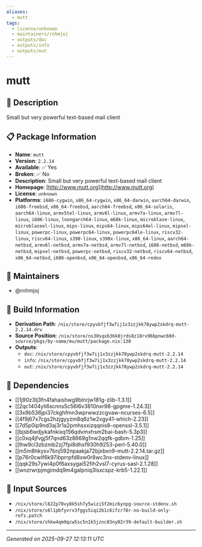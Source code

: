 ```yaml
---
aliases:
  - mutt
tags:
  - license/unknown
  - maintainers/rnhmjoj
  - outputs/doc
  - outputs/info
  - outputs/out
---
```


# mutt

## 📝 Description

Small but very powerful text-based mail client

## 📋 Package Information

- **Name**: `mutt`
- **Version**: `2.2.14`
- **Available**: ✅ Yes
- **Broken**: ✅ No
- **Description**: Small but very powerful text-based mail client
- **Homepage**: [http://www.mutt.org](http://www.mutt.org)
- **License**: `unknown`
- **Platforms**: `i686-cygwin`, `x86_64-cygwin`, `x86_64-darwin`, `aarch64-darwin`, `i686-freebsd`, `x86_64-freebsd`, `aarch64-freebsd`, `x86_64-solaris`, `aarch64-linux`, `armv5tel-linux`, `armv6l-linux`, `armv7a-linux`, `armv7l-linux`, `i686-linux`, `loongarch64-linux`, `m68k-linux`, `microblaze-linux`, `microblazeel-linux`, `mips-linux`, `mips64-linux`, `mips64el-linux`, `mipsel-linux`, `powerpc-linux`, `powerpc64-linux`, `powerpc64le-linux`, `riscv32-linux`, `riscv64-linux`, `s390-linux`, `s390x-linux`, `x86_64-linux`, `aarch64-netbsd`, `armv6l-netbsd`, `armv7a-netbsd`, `armv7l-netbsd`, `i686-netbsd`, `m68k-netbsd`, `mipsel-netbsd`, `powerpc-netbsd`, `riscv32-netbsd`, `riscv64-netbsd`, `x86_64-netbsd`, `i686-openbsd`, `x86_64-openbsd`, `x86_64-redox`
## 👥 Maintainers

- @rnhmjoj


## 🔧 Build Information

- **Derivation Path**: `/nix/store/cpyvbfjf3w7ij1x3zzjkk78ywp2skdrq-mutt-2.2.14.drv`
- **Source Position**: `/nix/store/ns30sqxb36k8jrds8z18rv96bpnwc60d-source/pkgs/by-name/mu/mutt/package.nix:130`
- **Outputs**:
  - `doc`:  `/nix/store/cpyvbfjf3w7ij1x3zzjkk78ywp2skdrq-mutt-2.2.14`
  - `info`:  `/nix/store/cpyvbfjf3w7ij1x3zzjkk78ywp2skdrq-mutt-2.2.14`
  - `out`:  `/nix/store/cpyvbfjf3w7ij1x3zzjkk78ywp2skdrq-mutt-2.2.14`

## 🔗 Dependencies

- [[1j90z3lj3fn4fahaishwg9blnrjw181g-zlib-1.3.1]]
- [[2qc1404yli6scnns5c56l6v3810nxr98-gpgme-1.24.3]]
- [[3x9b536jpi37ckghfmn3wprwwzzcgvaw-ncurses-6.5]]
- [[4f9j67x7cgs2hzjgyyzm8q6z1w2vgy41-which-2.23]]
- [[7d5p0ip9nd3aj3r1a2pmhsxxizqqnis8-openssl-3.5.1]]
- [[bjsb6wdjykafnkixq156qdvmxhsm2bai-bash-5.3p3]]
- [[c0xq4jfvgj5f7qnd63z8669g1nw2qqfk-gdbm-1.25]]
- [[lhw9cl3zbzmb2zj7fpi8dhxf930h9253-perl-5.40.0]]
- [[m5m8hkysv7bnj592npaakja72bjxbxn9-mutt-2.2.14.tar.gz]]
- [[p76r0cwlf6k97ibprrpfd8xw0r8wc3nx-stdenv-linux]]
- [[qqk29s7ywi4p0f6axsygai52fih2vsl7-cyrus-sasl-2.1.28]]
- [[wnzrwrpjmgimdq9m4galpniq3lsxcspz-krb5-1.22.1]]

## 📁 Input Sources

- `/nix/store/l622p70vy8k5sh7y5wizi5f2mic6ynpg-source-stdenv.sh`
- `/nix/store/s6l1pbfyvrv3fggs5iqi2b1c6ifzr78r-no-build-only-refs.patch`
- `/nix/store/shkw4qm9qcw5sc5n1k5jznc83ny02r39-default-builder.sh`

---
*Generated on 2025-09-27 12:13:11 UTC*
